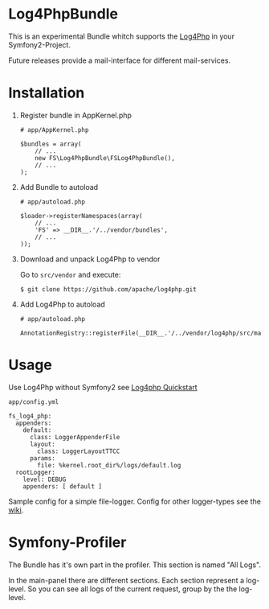 Log4PhpBundle
==================================

This is an experimental Bundle whitch supports the [Log4Php] in your 
Symfony2-Project.

[Log4Php]: http://logging.apache.org/log4php/

Future releases provide a mail-interface for different mail-services. 

Installation
============

1.  Register bundle in AppKernel.php

        # app/AppKernel.php

        $bundles = array(
            // ...
            new FS\Log4PhpBundle\FSLog4PhpBundle(),
            // ...
        );

2.  Add Bundle to autoload

        # app/autoload.php

        $loader->registerNamespaces(array(
            // ...
            'FS' => __DIR__.'/../vendor/bundles',
            // ...
        ));

3.  Download and unpack Log4Php to vendor

    Go to `src/vendor` and execute:

        $ git clone https://github.com/apache/log4php.git

4.  Add Log4Php to autoload 

        # app/autoload.php

        AnnotationRegistry::registerFile(__DIR__.'/../vendor/log4php/src/main/php/Logger.php');


Usage
=====

Use Log4Php without Symfony2 see [Log4php Quickstart]

    app/config.yml

    fs_log4_php:
      appenders:
        default: 
          class: LoggerAppenderFile
          layout: 
            class: LoggerLayoutTTCC
          params:
            file: %kernel.root_dir%/logs/default.log  
      rootLogger: 
        level: DEBUG
        appenders: [ default ]


Sample config for a simple file-logger. Config for other logger-types see the [wiki].

Symfony-Profiler
================

The Bundle has it's own part in the profiler. This section is named "All Logs".

In the main-panel there are different sections. Each section represent a log-level. So you can see all logs of the current request, group by the the log-level.


[Log4php Quickstart]: http://logging.apache.org/log4php/quickstart.html
[Log4php Download]: https://github.com/apache/log4php
[wiki]: https://github.com/floriansemm/Log4PhpBundle/wiki/Appenders